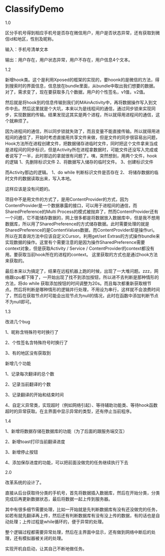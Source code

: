 # ClassifyDemo


1.0

区分手机号得到相应手机号是否存在微信用户，用户是否状态异常，还有获取到微信id和地区，性别及昵称。

输入：手机号清单文本

输出：用户存在，用户状态异常，用户不存在，用户信息4个文本。

1.2
   
新增hook类。这个是利用Xposed的框架的实现的，要hoonk的是微信的方法，得到搜索时的界面信息，信息放在bundle里面，从bundle中取出我们想要的数据。对了，需求变了，现在要获取多几个数据，用户的个性签名，v1值，v2值。

然后就是将hook到的信息传输到我们的MAinActivity中，再将数据操作写入到文件中去。然后这里就是个大坑，本来以为是线程间的通信，通过同步锁来实现同步，实现数据的传输。结果发现这其实是两个进程，所以就得用进程间的通信，这个就麻烦了。

因为进程间的通信，所以同步锁就失效了，而且变量不能直接传输。所以就得用进程间的通信了，开始时考虑直接用共享文件来做，但是文件的同步很容易出问题，Hook方法所在进程创建文件，把数据储存进临时文件，同时把这个文件拿来当成是进程间的同步标识，但是Activity所在进程拿数据时，可能文件还没写入完成或者说写了一半，此时那边的拿就很有问题了。咦，突然想到，用两个文件，hook的逻辑 1、先删除标识文件	2、将数据写入储存的临时文件。  3、创建标识文件

而Activity那边的逻辑。 1、do  while 判断标识文件是否存在  2、 将储存数据的临时文件的数据读取出来，写入本地。

这样应该是没有问题的。

项目中不是用文件的方式了，是用ContentProvider的方式，因为ContentProvider是一个数据暴露的接口，可以用于进程间的通信，而SharedPreference的Multi Process的模式被抛弃了，然而ContentProvider还有一个问题，它不能储存数据的，网上很多都是将数据放入数据库中，但是我不想用数据库，所以用了SharedPreference的方式储存数据。此时需要处理的就是SharedPreference的是ContentValues数据，而ContentProvider却是操作uri。所以在其查询方法中应该自定义Cursor。利用get/set Extras的方式操作bundle来实现数据的操作。这里有个需要注意的是因为操作SharedPreference需要context对象，但是获取Activity / Service  / ContentProvider的context都没有用。要获取当前hook所在的进程的context。 这里获取的方式也是通过hook方法来获取的。


最后本来以为搞定了，结果在远程机器上跑的时候，出现了一大堆问题。zzz，网络跟cpu都下降了，一开始出现了找不到添加按钮，所以进不去判断是那种情形的方法，将do while 获取添加按钮的时间调整为20s。而且每次都重新获取根节点。然后将判断是哪种情形的逻辑并行处理，不用设为串行，这样就不会浪费时间了，然后在获取节点时可能会出现节点为null的情况，此时在函数中添加判断节点不为null即可。


1.3 

改进几个bug

1、昵称含特殊符号时换行了

2、个性签名含特殊符号时换行了

3、有的地区没有获取到

新增几个功能

1、记录每次翻译的总个数

2、记录当前翻译的个数

3、记录翻译的开始和结束时间

4、自定义异常类，实现超时（例如网络引起）、等待辅助功能类、等待hook函数超时的异常获取。在主界面中显示异常的类型，还有停止当前程序。


1.4 

1、新增将数据存储在数据库的功能（为了后面的跟服务端交互）

2、新增toast打印当前翻译进度

3、新增停止按钮

4、添加保存进度的功能，可以把前面没做完的任务继续执行下去


2.0

改革系统的设计了。

直接从后台获取待分类的手机号，首先将数据插入数据库，然后在开始分类，分类完成后再更新数据状态，最后将数据一起上传到服务器。


其中有很多细节需要处理，比如一开始就是先判断数据库有没有还没做完的任务，如若有就先翻译再上传，然后还有判断数据库有没有没上传的数据，有的话也是自动处理；上传过程是while循环的，便于异常的处理。

整个逻辑过程都需要异常处理，然后在主界面中显示，还有做到网络中断后的处理，还有模拟器被关闭的处理。

实现开机自启动，让其自己不断地做任务。


